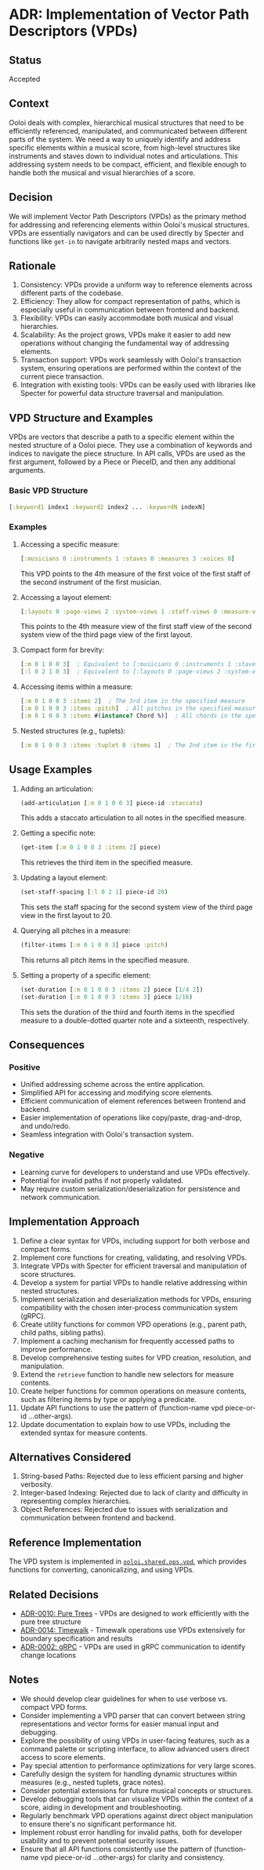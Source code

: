 # ADR: Implementation of Vector Path Descriptors (VPDs)

## Status

Accepted

## Context

Ooloi deals with complex, hierarchical musical structures that need to be efficiently referenced, manipulated, and communicated between different parts of the system. We need a way to uniquely identify and address specific elements within a musical score, from high-level structures like instruments and staves down to individual notes and articulations. This addressing system needs to be compact, efficient, and flexible enough to handle both the musical and visual hierarchies of a score.

## Decision

We will implement Vector Path Descriptors (VPDs) as the primary method for addressing and referencing elements within Ooloi's musical structures. VPDs are essentially navigators and can be used directly by Specter and functions like `get-in` to navigate arbitrarily nested maps and vectors.

## Rationale

1. Consistency: VPDs provide a uniform way to reference elements across different parts of the codebase.
2. Efficiency: They allow for compact representation of paths, which is especially useful in communication between frontend and backend.
3. Flexibility: VPDs can easily accommodate both musical and visual hierarchies.
4. Scalability: As the project grows, VPDs make it easier to add new operations without changing the fundamental way of addressing elements.
5. Transaction support: VPDs work seamlessly with Ooloi's transaction system, ensuring operations are performed within the context of the current piece transaction.
6. Integration with existing tools: VPDs can be easily used with libraries like Specter for powerful data structure traversal and manipulation.

## VPD Structure and Examples

VPDs are vectors that describe a path to a specific element within the nested structure of a Ooloi piece. They use a combination of keywords and indices to navigate the piece structure. In API calls, VPDs are used as the first argument, followed by a Piece or PieceID, and then any additional arguments.

### Basic VPD Structure

```clojure
[:keyword1 index1 :keyword2 index2 ... :keywordN indexN]
```

### Examples

1. Accessing a specific measure:
   ```clojure
   [:musicians 0 :instruments 1 :staves 0 :measures 3 :voices 0]
   ```
   This VPD points to the 4th measure of the first voice of the first staff of the second instrument of the first musician.

2. Accessing a layout element:
   ```clojure
   [:layouts 0 :page-views 2 :system-views 1 :staff-views 0 :measure-views 3]
   ```
   This points to the 4th measure view of the first staff view of the second system view of the third page view of the first layout.

3. Compact form for brevity:
   ```clojure
   [:m 0 1 0 0 3]  ; Equivalent to [:musicians 0 :instruments 1 :staves 0 :measures 3 :voices 0]
   [:l 0 2 1 0 3]  ; Equivalent to [:layouts 0 :page-views 2 :system-views 1 :staff-views 0 :measure-views 3]
   ```

4. Accessing items within a measure:
   ```clojure
   [:m 0 1 0 0 3 :items 2]  ; The 3rd item in the specified measure
   [:m 0 1 0 0 3 :items :pitch]  ; All pitches in the specified measure
   [:m 0 1 0 0 3 :items #(instance? Chord %)]  ; All chords in the specified measure
   ```

5. Nested structures (e.g., tuplets):
   ```clojure
   [:m 0 1 0 0 3 :items :tuplet 0 :items 1]  ; The 2nd item in the first tuplet of the specified measure
   ```

## Usage Examples

1. Adding an articulation:
   ```clojure
   (add-articulation [:m 0 1 0 0 3] piece-id :staccato)
   ```
   This adds a staccato articulation to all notes in the specified measure.

2. Getting a specific note:
   ```clojure
   (get-item [:m 0 1 0 0 3 :items 2] piece)
   ```
   This retrieves the third item in the specified measure.

3. Updating a layout element:
   ```clojure
   (set-staff-spacing [:l 0 2 1] piece-id 20)
   ```
   This sets the staff spacing for the second system view of the third page view in the first layout to 20.

4. Querying all pitches in a measure:
   ```clojure
   (filter-items [:m 0 1 0 0 3] piece :pitch)
   ```
   This returns all pitch items in the specified measure.

5. Setting a property of a specific element:
   ```clojure
   (set-duration [:m 0 1 0 0 3 :items 2] piece [1/4 2])
   (set-duration [:m 0 1 0 0 3 :items 3] piece 1/16)
   ```
   This sets the duration of the third and fourth items in the specified measure to a double-dotted quarter note and a sixteenth, respectively.

## Consequences

### Positive

- Unified addressing scheme across the entire application.
- Simplified API for accessing and modifying score elements.
- Efficient communication of element references between frontend and backend.
- Easier implementation of operations like copy/paste, drag-and-drop, and undo/redo.
- Seamless integration with Ooloi's transaction system.

### Negative

- Learning curve for developers to understand and use VPDs effectively.
- Potential for invalid paths if not properly validated.
- May require custom serialization/deserialization for persistence and network communication.

## Implementation Approach

1. Define a clear syntax for VPDs, including support for both verbose and compact forms.
2. Implement core functions for creating, validating, and resolving VPDs.
3. Integrate VPDs with Specter for efficient traversal and manipulation of score structures.
4. Develop a system for partial VPDs to handle relative addressing within nested structures.
5. Implement serialization and deserialization methods for VPDs, ensuring compatibility with the chosen inter-process communication system (gRPC).
6. Create utility functions for common VPD operations (e.g., parent path, child paths, sibling paths).
7. Implement a caching mechanism for frequently accessed paths to improve performance.
8. Develop comprehensive testing suites for VPD creation, resolution, and manipulation.
9. Extend the `retrieve` function to handle new selectors for measure contents.
10. Create helper functions for common operations on measure contents, such as filtering items by type or applying a predicate.
11. Update API functions to use the pattern of (function-name vpd piece-or-id ...other-args).
12. Update documentation to explain how to use VPDs, including the extended syntax for measure contents.

## Alternatives Considered

1. String-based Paths: Rejected due to less efficient parsing and higher verbosity.
2. Integer-based Indexing: Rejected due to lack of clarity and difficulty in representing complex hierarchies.
3. Object References: Rejected due to issues with serialization and communication between frontend and backend.

## Reference Implementation

The VPD system is implemented in [`ooloi.shared.ops.vpd`](/shared/src/main/clojure/ooloi/shared/ops/vpd.clj), which provides functions for converting, canonicalizing, and using VPDs.

## Related Decisions

- [ADR-0010: Pure Trees](0010-Pure-Trees.md) - VPDs are designed to work efficiently with the pure tree structure
- [ADR-0014: Timewalk](0014-Timewalk.md) - Timewalk operations use VPDs extensively for boundary specification and results  
- [ADR-0002: gRPC](0002-gRPC.md) - VPDs are used in gRPC communication to identify change locations

## Notes

- We should develop clear guidelines for when to use verbose vs. compact VPD forms.
- Consider implementing a VPD parser that can convert between string representations and vector forms for easier manual input and debugging.
- Explore the possibility of using VPDs in user-facing features, such as a command palette or scripting interface, to allow advanced users direct access to score elements.
- Pay special attention to performance optimizations for very large scores.
- Carefully design the system for handling dynamic structures within measures (e.g., nested tuplets, grace notes).
- Consider potential extensions for future musical concepts or structures.
- Develop debugging tools that can visualize VPDs within the context of a score, aiding in development and troubleshooting.
- Regularly benchmark VPD operations against direct object manipulation to ensure there's no significant performance hit.
- Implement robust error handling for invalid paths, both for developer usability and to prevent potential security issues.
- Ensure that all API functions consistently use the pattern of (function-name vpd piece-or-id ...other-args) for clarity and consistency.
